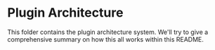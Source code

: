 # Plugin Architecture
This folder contains the plugin architecture system. We'll try to give a
comprehensive summary on how this all works within this README.
